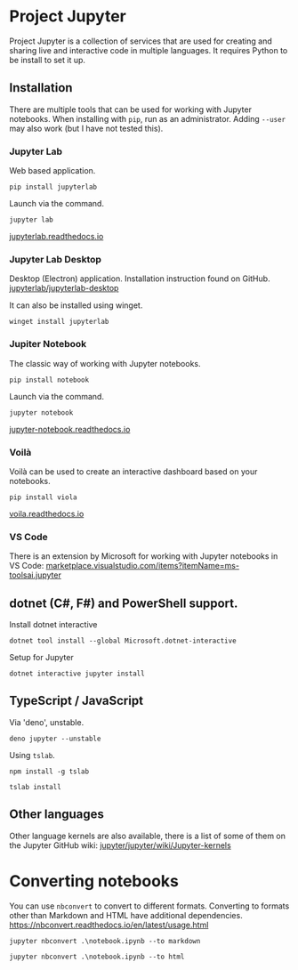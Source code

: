 # Project Jupyter

Project Jupyter is a collection of services that are used for creating and sharing live and interactive code in multiple languages. It requires Python to be install to set it up.

## Installation

There are multiple tools that can be used for working with Jupyter notebooks. When installing with `pip`, run as an administrator. Adding `--user` may also work (but I have not tested this).

### Jupyter Lab

Web based application.

```
pip install jupyterlab
```

Launch via the command.

```
jupyter lab
```

[jupyterlab.readthedocs.io](https://jupyterlab.readthedocs.io/)

### Jupyter Lab Desktop

Desktop (Electron) application. Installation instruction found on GitHub. 
[jupyterlab/jupyterlab-desktop](https://github.com/jupyterlab/jupyterlab-desktop)

It can also be installed using winget.
```
winget install jupyterlab
```

### Jupiter Notebook

The classic way of working with Jupyter notebooks.

```
pip install notebook
```

Launch via the command.

```
jupyter notebook
```

[jupyter-notebook.readthedocs.io](https://jupyter-notebook.readthedocs.io/)

### Voilà

Voilà can be used to create an interactive dashboard based on your notebooks.

```
pip install viola
```

[voila.readthedocs.io](https://voila.readthedocs.io/)

### VS Code

There is an extension by Microsoft for working with Jupyter notebooks in VS Code: [marketplace.visualstudio.com/items?itemName=ms-toolsai.jupyter](https://marketplace.visualstudio.com/items?itemName=ms-toolsai.jupyter)

## dotnet (C#, F#) and PowerShell support.

Install dotnet interactive

```
dotnet tool install --global Microsoft.dotnet-interactive
```

Setup for Jupyter

```
dotnet interactive jupyter install
```

## TypeScript / JavaScript

Via 'deno', unstable.

```
deno jupyter --unstable
```

Using `tslab`.

```
npm install -g tslab
```

```
tslab install
```

## Other languages

Other language kernels are also available, there is a list of some of them on the Jupyter GitHub wiki: [jupyter/jupyter/wiki/Jupyter-kernels](https://github.com/jupyter/jupyter/wiki/Jupyter-kernels)


# Converting notebooks

You can use `nbconvert` to convert to different formats. Converting to formats other than Markdown and HTML have additional dependencies.  
https://nbconvert.readthedocs.io/en/latest/usage.html

```
jupyter nbconvert .\notebook.ipynb --to markdown
```

```
jupyter nbconvert .\notebook.ipynb --to html
```